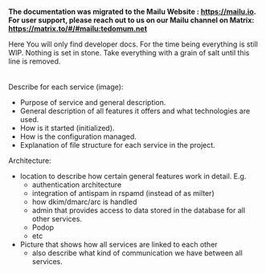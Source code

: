 **The documentation was migrated to the Mailu Website : https://mailu.io.** \
**For user support, please reach out to us on our Mailu channel on Matrix: https://matrix.to/#/#mailu:tedomum.net**

Here You will only find developer docs. For the time being everything is still WIP. Nothing is set in stone. Take everything with a grain of salt until this line is removed. \
\
\
Describe for each service (image):
* Purpose of service and general description.
* General description of all features it offers and what technologies are used. 
* How is it started (initialized).
* How is the configuration managed.
* Explanation of file structure for each service in the project. 

Architecture:
* location to describe how certain general features work in detail. E.g.
  * authentication architecture
  * integration of antispam in rspamd (instead of as milter)
  * how dkim/dmarc/arc is handled
  * admin that provides access to data stored in the database for all other services.
  * Podop
  * etc
* Picture that shows how all services are linked to each other
  * also describe what kind of communication we have between all services.

 




